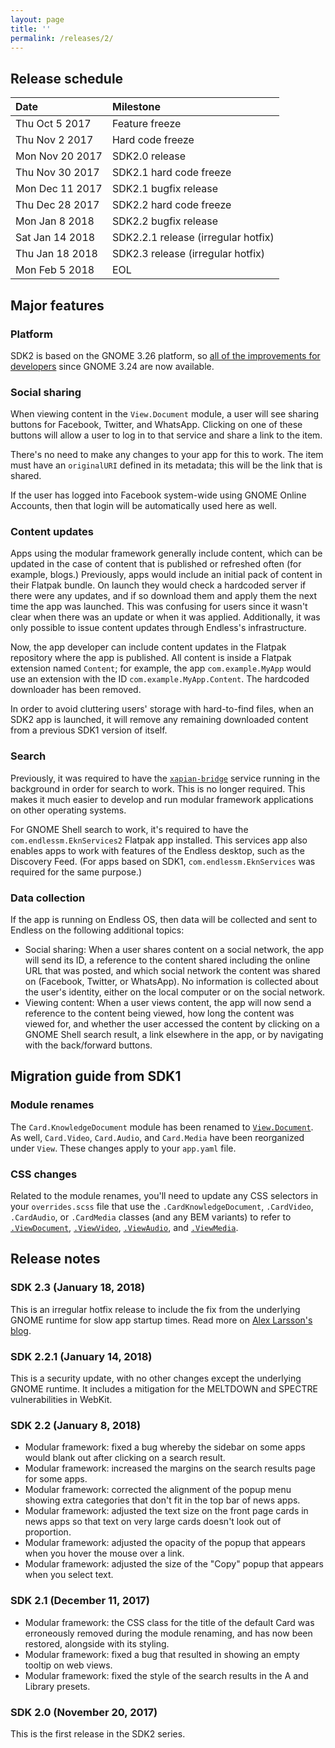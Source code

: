 ```yaml
---
layout: page
title: ''
permalink: /releases/2/
---
```


## Release schedule ##

| Date            | Milestone
|:----------------|:---------
| Thu Oct 5 2017  | Feature freeze
| Thu Nov 2 2017  | Hard code freeze
| Mon Nov 20 2017 | SDK2.0 release
| Thu Nov 30 2017 | SDK2.1 hard code freeze
| Mon Dec 11 2017 | SDK2.1 bugfix release
| Thu Dec 28 2017 | SDK2.2 hard code freeze
| Mon Jan 8 2018  | SDK2.2 bugfix release
| Sat Jan 14 2018 | SDK2.2.1 release (irregular hotfix)
| Thu Jan 18 2018 | SDK2.3 release (irregular hotfix)
| Mon Feb 5 2018  | EOL

## Major features ##

### Platform ###

SDK2 is based on the GNOME 3.26 platform, so [all of the improvements for developers](https://help.gnome.org/misc/release-notes/3.26/developers.html.en) since GNOME 3.24 are now available.

### Social sharing ###

When viewing content in the `View.Document` module, a user will see sharing buttons for Facebook, Twitter, and WhatsApp.
Clicking on one of these buttons will allow a user to log in to that service and share a link to the item.

There's no need to make any changes to your app for this to work.
The item must have an `originalURI` defined in its metadata; this will be the link that is shared.

If the user has logged into Facebook system-wide using GNOME Online Accounts, then that login will be automatically used here as well.

### Content updates ###

Apps using the modular framework generally include content, which can be updated in the case of content that is published or refreshed often (for example, blogs.)
Previously, apps would include an initial pack of content in their Flatpak bundle.
On launch they would check a hardcoded server if there were any updates, and if so download them and apply them the next time the app was launched.
This was confusing for users since it wasn't clear when there was an update or when it was applied.
Additionally, it was only possible to issue content updates through Endless's infrastructure.

Now, the app developer can include content updates in the Flatpak repository where the app is published.
All content is inside a Flatpak extension named `Content`; for example, the app `com.example.MyApp` would use an extension with the ID `com.example.MyApp.Content`.
The hardcoded downloader has been removed.

In order to avoid cluttering users' storage with hard-to-find files, when an SDK2 app is launched, it will remove any remaining downloaded content from a previous SDK1 version of itself.

### Search ###

Previously, it was required to have the [`xapian-bridge`]( https://github.com/endlessm/xapian-bridge) service running in the background in order for search to work.
This is no longer required.
This makes it much easier to develop and run modular framework applications on other operating systems.

For GNOME Shell search to work, it's required to have the `com.endlessm.EknServices2` Flatpak app installed.
This services app also enables apps to work with features of the Endless desktop, such as the Discovery Feed.
(For apps based on SDK1, `com.endlessm.EknServices` was required for the same purpose.)

### Data collection ###

If the app is running on Endless OS, then data will be collected and sent to Endless on the following additional topics:

- Social sharing: When a user shares content on a social network, the app will send its ID, a reference to the content shared including the online URL that was posted, and which social network the content was shared on (Facebook, Twitter, or WhatsApp).
  No information is collected about the user's identity, either on the local computer or on the social network.
- Viewing content: When a user views content, the app will now send a reference to the content being viewed, how long the content was viewed for, and whether the user accessed the content by clicking on a GNOME Shell search result, a link elsewhere in the app, or by navigating with the back/forward buttons.

## Migration guide from SDK1 ##

### Module renames ###
The `Card.KnowledgeDocument` module has been renamed to [`View.Document`](http://endlessm.github.io/eos-knowledge-lib/docs/2/view/document.html).
As well, `Card.Video`, `Card.Audio`, and `Card.Media` have been reorganized under `View`.
These changes apply to your `app.yaml` file.

### CSS changes ###
Related to the module renames, you'll need to update any CSS selectors in your `overrides.scss` file that use the `.CardKnowledgeDocument`, `.CardVideo`, `.CardAudio`, or `.CardMedia` classes (and any BEM variants) to refer to [`.ViewDocument`](http://endlessm.github.io/eos-knowledge-lib/docs/2/view/document.html), [`.ViewVideo`](http://endlessm.github.io/eos-knowledge-lib/docs/2/view/video.html), [`.ViewAudio`](http://endlessm.github.io/eos-knowledge-lib/docs/2/view/audio.html), and [`.ViewMedia`](http://endlessm.github.io/eos-knowledge-lib/docs/2/view/media.html).

## Release notes ##

### SDK 2.3 (January 18, 2018) ###

This is an irregular hotfix release to include the fix from the underlying GNOME runtime for slow app startup times. Read more on [Alex Larsson's blog][1].

### SDK 2.2.1 (January 14, 2018) ###

This is a security update, with no other changes except the underlying GNOME runtime. It includes a mitigation for the MELTDOWN and SPECTRE vulnerabilities in WebKit.

### SDK 2.2 (January 8, 2018) ###

- Modular framework: fixed a bug whereby the sidebar on some apps would
  blank out after clicking on a search result.
- Modular framework: increased the margins on the search results page
  for some apps.
- Modular framework: corrected the alignment of the popup menu showing
  extra categories that don't fit in the top bar of news apps.
- Modular framework: adjusted the text size on the front page cards in
  news apps so that text on very large cards doesn't look out of
  proportion.
- Modular framework: adjusted the opacity of the popup that appears when
  you hover the mouse over a link.
- Modular framework: adjusted the size of the "Copy" popup that appears
  when you select text.

### SDK 2.1 (December 11, 2017) ###

- Modular framework: the CSS class for the title of the default Card was
  erroneously removed during the module renaming, and has now been restored,
  alongside with its styling.
- Modular framework: fixed a bug that resulted in showing an empty tooltip
  on web views.
- Modular framework: fixed the style of the search results in the A and
  Library presets.

### SDK 2.0 (November 20, 2017) ###

This is the first release in the SDK2 series.

[1]: https://blogs.gnome.org/alexl/2018/01/16/fixing-flatpak-startup-times/